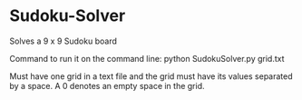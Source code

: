 # Sudoku-Solver
Solves a 9 x 9 Sudoku board

Command to run it on the command line:
python SudokuSolver.py grid.txt

Must have one grid in a text file and the grid must have its values separated by a space. A 0 denotes an empty space in the grid.
